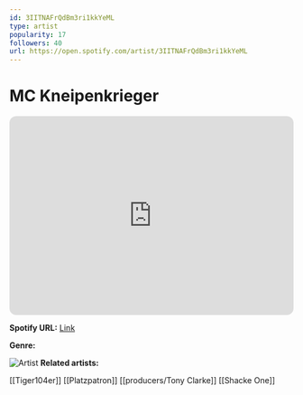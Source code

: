 ```yaml
---
id: 3IITNAFrQdBm3ri1kkYeML
type: artist
popularity: 17
followers: 40
url: https://open.spotify.com/artist/3IITNAFrQdBm3ri1kkYeML
---
```

# MC Kneipenkrieger

<iframe style="border-radius:12px" src="https://open.spotify.com/embed/artist/3IITNAFrQdBm3ri1kkYeML" width="100%" height="352" frameBorder="0" allowfullscreen="" allow="autoplay; clipboard-write; encrypted-media; fullscreen; picture-in-picture" loading="lazy"></iframe>

**Spotify URL:** [Link](https://open.spotify.com/artist/3IITNAFrQdBm3ri1kkYeML)

**Genre:** 

![Artist]()
**Related artists:**

[[Tiger104er]]
[[Platzpatron]]
[[producers/Tony Clarke]]
[[Shacke One]]
